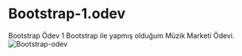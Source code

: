 # Bootstrap-1.odev
Bootstrap Ödev 1
Bootstrap ile yapmış olduğum Müzik Marketi Ödevi.
![Bootstrap-odev](https://user-images.githubusercontent.com/104725944/180488107-b3a3d9fa-6d50-4c3f-9c9c-73b563bbf99b.PNG)
